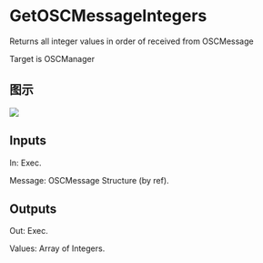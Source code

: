 # GetOSCMessageIntegers

Returns all integer values in order of received from OSCMessage

Target is OSCManager

## 图示

![]($-20221218-18055091.png)

## Inputs

In: Exec.

Message: OSCMessage Structure (by ref).  

## Outputs

Out: Exec.

Values: Array of Integers.


